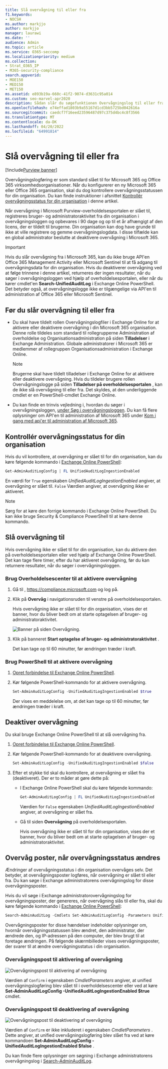 ```yaml
---
title: Slå overvågning til eller fra
f1.keywords:
- NOCSH
ms.author: markjjo
author: markjjo
manager: laurawi
ms.date: ''
audience: Admin
ms.topic: article
ms.service: O365-seccomp
ms.localizationpriority: medium
ms.collection:
- Strat_O365_IP
- M365-security-compliance
search.appverid:
- MOE150
- MED150
- MET150
ms.assetid: e893b19a-660c-41f2-9074-d3631c95a014
ms.custom: seo-marvel-apr2020
description: Sådan slår du søgefunktionen Overvågningslog til eller fra på Microsoft Purview-overholdelsesportalen for at aktivere eller deaktivere muligheden for, at administratorer kan søge i overvågningsloggen.
ms.openlocfilehash: e74effad1803b9a55167d1cd3bb5725bd042616a
ms.sourcegitcommit: caedcf7f16eed23596487d97c375d4bc4c8f3566
ms.translationtype: MT
ms.contentlocale: da-DK
ms.lasthandoff: 04/20/2022
ms.locfileid: "64991814"
---
```

# <a name="turn-auditing-on-or-off"></a>Slå overvågning til eller fra

[!include[Purview banner](../includes/purview-rebrand-banner.md)]

Overvågningslogføring er som standard slået til for Microsoft 365 og Office 365 virksomhedsorganisationer. Når du konfigurerer en ny Microsoft 365 eller Office 365 organisation, skal du dog kontrollere overvågningsstatussen for din organisation. Du kan finde instruktioner i afsnittet [Kontrollér overvågningsstatus for din organisation](#verify-the-auditing-status-for-your-organization) i denne artikel. 

Når overvågning i Microsoft Purview-overholdelsesportalen er slået til, registreres bruger- og administratoraktivitet fra din organisation i overvågningsloggen og opbevares i 90 dage og op til et år afhængigt af den licens, der er tildelt til brugerne. Din organisation kan dog have grunde til ikke at ville registrere og gemme overvågningslogdata. I disse tilfælde kan en global administrator beslutte at deaktivere overvågning i Microsoft 365.

> [!IMPORTANT]
> Hvis du slår overvågning fra i Microsoft 365, kan du ikke bruge API'en Office 365 Management Activity eller Microsoft Sentinel til at få adgang til overvågningsdata for din organisation. Hvis du deaktiverer overvågning ved at følge trinnene i denne artikel, returneres der ingen resultater, når du søger i overvågningsloggen ved hjælp af overholdelsesportalen, eller når du kører cmdlet'en **Search-UnifiedAuditLog** i Exchange Online PowerShell. Det betyder også, at overvågningslogge ikke er tilgængelige via API'en til administration af Office 365 eller Microsoft Sentinel.
  
## <a name="before-you-turn-auditing-on-or-off"></a>Før du slår overvågning til eller fra

- Du skal have tildelt rollen Overvågningslogfiler i Exchange Online for at aktivere eller deaktivere overvågning i din Microsoft 365 organisation. Denne rolle tildeles som standard til rollegrupperne Administration af overholdelse og Organisationsadministration på siden **Tilladelser** i Exchange Administration. Globale administratorer i Microsoft 365 er medlemmer af rollegruppen Organisationsadministration i Exchange Online.

    > [!NOTE]
    > Brugerne skal have tildelt tilladelser i Exchange Online for at aktivere eller deaktivere overvågning. Hvis du tildeler brugere rollen Overvågningslogge på siden **Tilladelser på overholdelsesportalen** , kan de ikke slå overvågning til eller fra. Det skyldes, at den underliggende cmdlet er en PowerShell-cmdlet Exchange Online.

- Du kan finde en trinvis vejledning i, hvordan du søger i overvågningsloggen, [under Søg i overvågningsloggen](search-the-audit-log-in-security-and-compliance.md). Du kan få flere oplysninger om API'en til administration af Microsoft 365 under [Kom i gang med api'er til administration af Microsoft 365](/office/office-365-management-api/get-started-with-office-365-management-apis).

## <a name="verify-the-auditing-status-for-your-organization"></a>Kontrollér overvågningsstatus for din organisation

Hvis du vil kontrollere, at overvågning er slået til for din organisation, kan du køre følgende kommando i [Exchange Online PowerShell](/powershell/exchange/connect-to-exchange-online-powershell):

```powershell
Get-AdminAuditLogConfig | FL UnifiedAuditLogIngestionEnabled
```

En værdi for `True` egenskaben  _UnifiedAuditLogIngestionEnabled_ angiver, at overvågning er slået til. `False` Værdien angiver, at overvågning ikke er aktiveret.

> [!NOTE]
> Sørg for at køre den forrige kommando i Exchange Online PowerShell. Du kan ikke bruge Security & Compliance PowerShell til at køre denne kommando.

## <a name="turn-on-auditing"></a>Slå overvågning til

Hvis overvågning ikke er slået til for din organisation, kan du aktivere den på overholdelsesportalen eller ved hjælp af Exchange Online PowerShell. Det kan tage flere timer, efter du har aktiveret overvågning, før du kan returnere resultater, når du søger i overvågningsloggen.
  
### <a name="use-the-compliance-center-to-turn-on-auditing"></a>Brug Overholdelsescenter til at aktivere overvågning

1. Gå til , <https://compliance.microsoft.com> og log på.

2. Klik på **Overvåg** i navigationsruden til venstre på overholdelsesportalen.

   Hvis overvågning ikke er slået til for din organisation, vises der et banner, hvor du bliver bedt om at starte optagelsen af bruger- og administratoraktivitet.

   ![Banner på siden Overvågning.](../media/AuditingBanner.png)

3. Klik på banneret **Start optagelse af bruger- og administratoraktivitet** .

   Det kan tage op til 60 minutter, før ændringen træder i kraft.

### <a name="use-powershell-to-turn-on-auditing"></a>Brug PowerShell til at aktivere overvågning

1. [Opret forbindelse til Exchange Online PowerShell](/powershell/exchange/connect-to-exchange-online-powershell).

2. Kør følgende PowerShell-kommando for at aktivere overvågning.

    ```powershell
    Set-AdminAuditLogConfig -UnifiedAuditLogIngestionEnabled $true
    ```

    Der vises en meddelelse om, at det kan tage op til 60 minutter, før ændringen træder i kraft.
  
## <a name="turn-off-auditing"></a>Deaktiver overvågning

Du skal bruge Exchange Online PowerShell til at slå overvågning fra.
  
1. [Opret forbindelse til Exchange Online PowerShell](/powershell/exchange/connect-to-exchange-online-powershell).

2. Kør følgende PowerShell-kommando for at deaktivere overvågning.

    ```powershell
    Set-AdminAuditLogConfig -UnifiedAuditLogIngestionEnabled $false
    ```

3. Efter et stykke tid skal du kontrollere, at overvågning er slået fra (deaktiveret). Der er to måder at gøre dette på:

    - I Exchange Online PowerShell skal du køre følgende kommando:

      ```powershell
      Get-AdminAuditLogConfig | FL UnifiedAuditLogIngestionEnabled
      ```

      Værdien for  `False` egenskaben  _UnifiedAuditLogIngestionEnabled_ angiver, at overvågning er slået fra.

    - Gå til siden **Overvågning** på overholdelsesportalen.

      Hvis overvågning ikke er slået til for din organisation, vises der et banner, hvor du bliver bedt om at starte optagelsen af bruger- og administratoraktivitet.

## <a name="audit-records-when-auditing-status-is-changed"></a>Overvåg poster, når overvågningsstatus ændres

Ændringer af overvågningsstatus i din organisation overvåges selv. Det betyder, at overvågningsposter logføres, når overvågning er slået til eller fra. Du kan søge i Exchange administratorens overvågningslog for disse overvågningsposter.

Hvis du vil søge i Exchange administratorovervågningslog for overvågningsposter, der genereres, når overvågning slås til eller fra, skal du køre følgende kommando i [Exchange Online PowerShell](/powershell/exchange/connect-to-exchange-online-powershell):

```powershell
Search-AdminAuditLog -Cmdlets Set-AdminAuditLogConfig -Parameters UnifiedAuditLogIngestionEnabled
```

Overvågningsposter for disse hændelser indeholder oplysninger om, hvornår overvågningsstatussen blev ændret, den administrator, der ændrede den, og IP-adressen på den computer, der blev brugt til at foretage ændringen. På følgende skærmbilleder vises overvågningsposter, der svarer til at ændre overvågningsstatus i din organisation.

### <a name="audit-record-for-turning-on-auditing"></a>Overvågningspost til aktivering af overvågning

![Overvågningspost til aktivering af overvågning](../media/AuditStatusAuditingEnabled.png)

Værdien af `Confirm` i egenskaben *CmdletParameters* angiver, at unified overvågningslogføring blev slået til i overholdelsescenter eller ved at køre **Set-AdminAuditLogConfig -UnifiedAuditLogIngestionEnabled $true** cmdlet.

### <a name="audit-record-for-turning-off-auditing"></a>Overvågningspost til deaktivering af overvågning

![Overvågningspost til deaktivering af overvågning](../media/AuditStatusAuditingDisabled.png)

Værdien af `Confirm` er ikke inkluderet i egenskaben *CmdletParameters* . Dette angiver, at unified overvågningslogføring blev slået fra ved at køre kommandoen **Set-AdminAuditLogConfig -UnifiedAuditLogIngestionEnabled $false** .

Du kan finde flere oplysninger om søgning i Exchange administratorens overvågningslog i [Search-AdminAuditLog](/powershell/module/exchange/search-adminauditlog).
